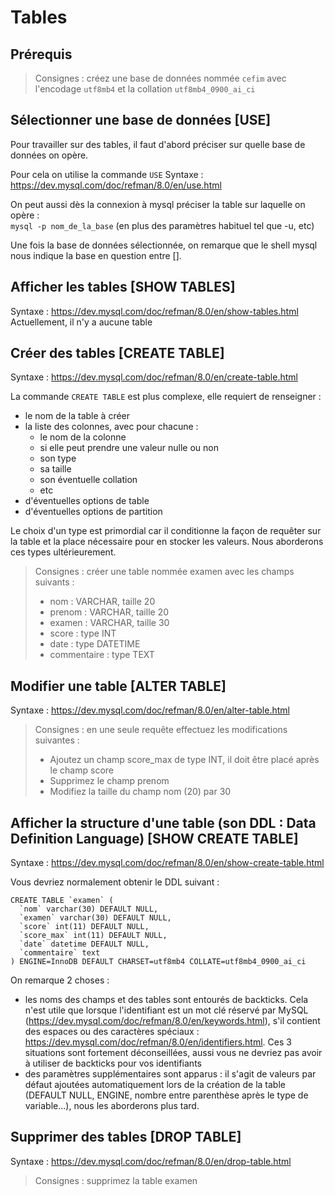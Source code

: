 # Tables

## Prérequis
> Consignes : créez une base de données nommée `cefim` avec l'encodage `utf8mb4`
> et la collation `utf8mb4_0900_ai_ci`

## Sélectionner une base de données [USE]
Pour travailler sur des tables, il faut d'abord préciser sur quelle
base de données on opère.

Pour cela on utilise la commande `USE`
Syntaxe : https://dev.mysql.com/doc/refman/8.0/en/use.html

On peut aussi dès la connexion à mysql préciser la table sur laquelle on opère :\
`mysql -p nom_de_la_base` (en plus des paramètres habituel tel que -u, etc)

Une fois la base de données sélectionnée, on remarque que le shell
mysql nous indique la base en question entre [].

## Afficher les tables [SHOW TABLES]
Syntaxe : https://dev.mysql.com/doc/refman/8.0/en/show-tables.html
Actuellement, il n'y a aucune table

## Créer des tables [CREATE TABLE]
Syntaxe : https://dev.mysql.com/doc/refman/8.0/en/create-table.html

La commande `CREATE TABLE` est plus complexe, elle requiert de renseigner :
- le nom de la table à créer
- la liste des colonnes, avec pour chacune :
    - le nom de la colonne
    - si elle peut prendre une valeur nulle ou non 
    - son type
    - sa taille
    - son éventuelle collation
    - etc
- d'éventuelles options de table
- d'éventuelles options de partition

Le choix d'un type est primordial car il conditionne la façon de requêter sur la table et
la place nécessaire pour en stocker les valeurs. Nous aborderons ces types ultérieurement.

> Consignes : créer une table nommée examen avec les champs suivants :
> - nom : VARCHAR, taille 20
> - prenom : VARCHAR, taille 20
> - examen : VARCHAR, taille 30
> - score : type INT
> - date : type DATETIME
> - commentaire : type TEXT

## Modifier une table [ALTER TABLE]
Syntaxe : https://dev.mysql.com/doc/refman/8.0/en/alter-table.html

> Consignes : en une seule requête effectuez les modifications suivantes :
> - Ajoutez un champ score_max de type INT, il doit être placé après le champ score
> - Supprimez le champ prenom
> - Modifiez la taille du champ nom (20) par 30

## Afficher la structure d'une table (son DDL : Data Definition Language) [SHOW CREATE TABLE]
Syntaxe : https://dev.mysql.com/doc/refman/8.0/en/show-create-table.html

Vous devriez normalement obtenir le DDL suivant :
```
CREATE TABLE `examen` (
  `nom` varchar(30) DEFAULT NULL,
  `examen` varchar(30) DEFAULT NULL,
  `score` int(11) DEFAULT NULL,
  `score_max` int(11) DEFAULT NULL,
  `date` datetime DEFAULT NULL,
  `commentaire` text
) ENGINE=InnoDB DEFAULT CHARSET=utf8mb4 COLLATE=utf8mb4_0900_ai_ci
```
On remarque 2 choses :
- les noms des champs et des tables sont entourés de backticks. Cela n'est utile que 
lorsque l'identifiant est un mot clé réservé par MySQL (https://dev.mysql.com/doc/refman/8.0/en/keywords.html),
s'il contient des espaces ou des caractères spéciaux : https://dev.mysql.com/doc/refman/8.0/en/identifiers.html.
Ces 3 situations sont fortement déconseillées, aussi vous ne devriez pas avoir à utiliser de backticks pour vos
identifiants 
- des paramètres supplémentaires sont apparus :
il s'agit de valeurs par défaut ajoutées automatiquement lors de la création de la table 
(DEFAULT NULL, ENGINE, nombre entre parenthèse après le type de variable...),
nous les aborderons plus tard.

## Supprimer des tables [DROP TABLE]
Syntaxe : https://dev.mysql.com/doc/refman/8.0/en/drop-table.html

> Consignes : supprimez la table examen